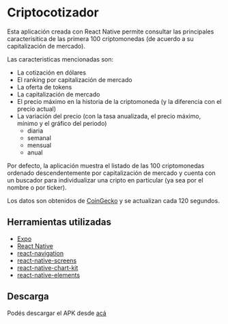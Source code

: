 # Criptocotizador

Esta aplicación creada con React Native permite consultar las principales caracterisitica de las primera 100 criptomonedas (de acuerdo a su capitalización de mercado).

Las caracteristicas mencionadas son:

* La cotización en dólares
* El ranking por capitalización de mercado
* La oferta de tokens
* La capitalización de mercado
* El precio máximo en la historia de la criptomoneda (y la diferencia con el precio actual)
* La variación del precio (con la tasa anualizada, el precio máximo, mínimo y el gráfico del periodo)
    * diaria
    * semanal
    * mensual
    * anual


Por defecto, la aplicación muestra el listado de las 100 criptomonedas ordenado descendentemente por capitalización de mercado y cuenta con un buscador para individualizar una cripto en particular (ya sea por el nombre o por ticker).

Los datos son obtenidos de [CoinGecko](https://www.coingecko.com/es) y se actualizan cada 120 segundos.

## Herramientas utilizadas

* [Expo](https://expo.dev/)
* [React Native](https://reactnative.dev/)
* [react-navigation](https://reactnavigation.org/)
* [react-native-screens](https://github.com/software-mansion/react-native-screens)
* [react-native-chart-kit](https://www.npmjs.com/package/react-native-chart-kit)
* [react-native-elements](https://reactnativeelements.com/)

## Descarga

Podés descargar el APK desde [acá](https://drive.google.com/file/d/1csGNH7VmeqfSFS1PhrPFgGi36tFt7Z3E/view?usp=sharing)

